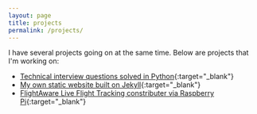 ```yaml
---
layout: page
title: projects
permalink: /projects/
---
```


I have several projects going on at the same time. Below are projects that I'm working on:

* [Technical interview questions solved in Python](https://github.com/bonicim/technical_interviews_exposed.git){:target="_blank"}
* [My own static website built on Jekyll](https://github.com/bonicim/bonicim.github.io.git){:target="_blank"}
* [FlightAware Live Flight Tracking constributer via Raspberry Pi](https://flightaware.com/adsb/stats/user/bonicim#stats-69090){:target="_blank"}